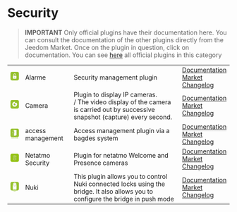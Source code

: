 
# Security


>**IMPORTANT**
>Only official plugins have their documentation here. You can consult the documentation of the other plugins directly from the Jeedom Market. Once on the plugin in question, click on documentation.
>You can see [here](https://market.jeedom.com/index.php?v=d&p=market&type=plugin&categorie=security) all official plugins in this category


| | | | |
|--- | --- | --- | ---|
|<img src="alarm/alarm_icon.png" class="pluginLogo" width="100" />|Alarme|Security management plugin|[Documentation](alarm/index)<br/>[Market](https://market.jeedom.com/index.php?v=d&p=market_display&id=26)<br/>[Changelog](alarm/changelog)|
|<img src="camera/camera_icon.png" class="pluginLogo" width="100" />|Camera|Plugin to display IP cameras.<br>/ The video display of the camera is carried out by successive snapshot (capture) every second.|[Documentation](camera/index)<br/>[Market](https://market.jeedom.com/index.php?v=d&p=market_display&id=70)<br/>[Changelog](camera/changelog)|
|<img src="gestAccess/gestAccess_icon.png" class="pluginLogo" width="100" />|access management|Access management plugin via a bagdes system|[Documentation](gestAccess/index)<br/>[Market](https://market.jeedom.com/index.php?v=d&p=market_display&id=3686)<br/>[Changelog](gestAccess/changelog)|
|<img src="netatmoWelcome/netatmoWelcome_icon.png" class="pluginLogo" width="100" />|Netatmo Security|Plugin for netatmo Welcome and Presence cameras|[Documentation](netatmoWelcome/index)<br/>[Market](https://market.jeedom.com/index.php?v=d&p=market_display&id=1967)<br/>[Changelog](netatmoWelcome/changelog)|
|<img src="nuki/nuki_icon.png" class="pluginLogo" width="100" />|Nuki|This plugin allows you to control Nuki connected locks using the bridge. It also allows you to configure the bridge in push mode|[Documentation](nuki/index)<br/>[Market](https://market.jeedom.com/index.php?v=d&p=market_display&id=2819)<br/>[Changelog](nuki/changelog)|
